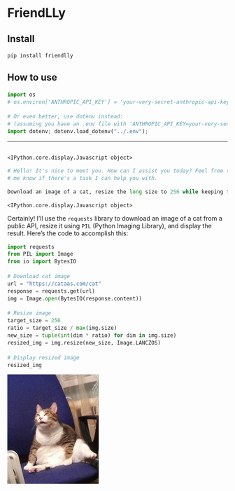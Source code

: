 FriendLLy
================

<!-- WARNING: THIS FILE WAS AUTOGENERATED! DO NOT EDIT! -->

## Install

``` sh
pip install friendlly
```

## How to use

``` python
import os
# os.environ['ANTHROPIC_API_KEY'] = 'your-very-secret-anthropic-api-key'

# Or even better, use dotenv instead:
# (assuming you have an .env file with 'ANTHROPIC_API_KEY=your-very-secret-anthropic-api-key' in it)
import dotenv; dotenv.load_dotenv("../.env");
```

------------------------------------------------------------------------

``` python
```

    <IPython.core.display.Javascript object>

``` python
# Hello! It's nice to meet you. How can I assist you today? Feel free to ask me any questions or let
# me know if there's a task I can help you with.
```

``` python
Download an image of a cat, resize the long size to 256 while keeping the apect ratio, and show it
```

    <IPython.core.display.Javascript object>

Certainly! I’ll use the `requests` library to download an image of a cat
from a public API, resize it using `PIL` (Python Imaging Library), and
display the result. Here’s the code to accomplish this:

``` python
import requests
from PIL import Image
from io import BytesIO

# Download cat image
url = "https://cataas.com/cat"
response = requests.get(url)
img = Image.open(BytesIO(response.content))

# Resize image
target_size = 256
ratio = target_size / max(img.size)
new_size = tuple(int(dim * ratio) for dim in img.size)
resized_img = img.resize(new_size, Image.LANCZOS)

# Display resized image
resized_img
```

![](index_files/figure-commonmark/cell-6-output-1.png)
